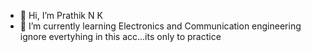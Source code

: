 - 👋 Hi, I’m Prathik N K
- 🌱 I’m currently learning Electronics and Communication engineering
ignore evertyhing in this acc...its only to practice

<!---
prathiknk8055/prathiknk8055 is a ✨ special ✨ repository because its `README.md` (this file) appears on your GitHub profile.
You can click the Preview link to take a look at your changes.
--->
